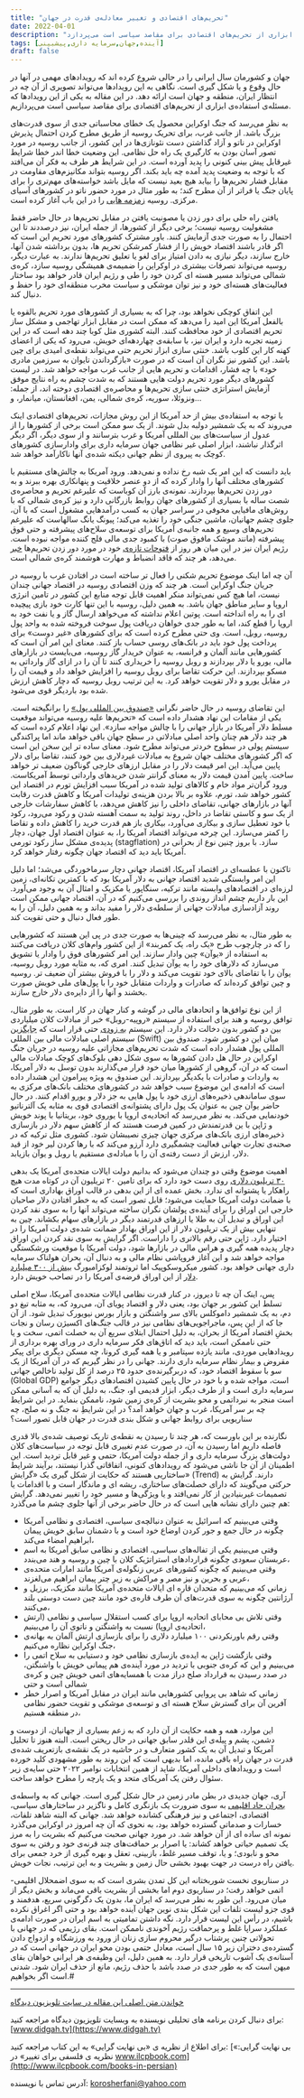 ```yaml
---
title: "تحریم‌‌های اقتصادی و تغییر معادله‌ی قدرت در جهان"
date: 2022-04-01
description: "جهان و کشورمان سال ایرانی را در حالی شروع کرده اند که رویدادهای مهمی در آنها در حال وقوع و یا شکل گیری است. نگاهی به این رویدادها می‌تواند تصویری از آن چه در انتظار ایران، منطقه و جهان است ارائه دهد. این مقاله به یکی از این رویدادها که مسئله‌ی استفاده‌ی ابزاری از تحریم‌‌های اقتصادی برای مقاصد سیاسی است می‌پردازد."
tags: [آینده,جهان,سرمایه داری,پیشبینی]
draft: false
---
```

جهان و کشورمان سال ایرانی را در حالی شروع کرده اند که رویدادهای مهمی در آنها در حال وقوع و یا شکل گیری است. نگاهی به این رویدادها می‌تواند تصویری از آن چه در انتظار ایران، منطقه و جهان است ارائه دهد. در این مقاله به یکی از این رویدادها که مسئله‌ی استفاده‌ی ابزاری از تحریم‌‌های اقتصادی برای مقاصد سیاسی است می‌پردازیم.

به نظر می‌رسد که جنگ اوکراین محصول یک خطای محاسباتی جدی از سوی قدرت‌‌های بزرگ باشد. از جانب غرب، برای تحریک روسیه از طریق مطرح کردن احتمال پذیرش اوکراین در ناتو و آزاد گذاشتن دست نئونازی‌‌ها در این کشور، از جانب روسیه در مورد تصور آسان بودن به کارگیری یک راه حل نظامی. این وضعیت خطا اندر خطا شرایط غیرقابل پیش بینی کنونی را پدید آورده است. در این شرایط هر طرف به فکر آن می‌افتد که با توجه به وضعیت پدید آمده چه باید بکند. اگر روسیه بتواند مکانیزم‌‌های مقاومت در مقابل فشار تحریم‌‌ها را بیابد هیچ بعید نیست که مایل باشد خواسته‌‌های مهم‌تری را برای پایان جنگ یا فراتر از آن مطرح کند؛ به طور مثال در مورد حضور ناتو در کشورهای آسیای مرکزی. روسیه [زمزمه هایی](https://fararu.com/fa/news/541349/%25D8%25B3%25D9%2587-%25D9%2585%25D9%2588%25D8%25B6%25D9%2588%25D8%25B9-%25D9%2585%25D9%2587%25D9%2585-%25DA%25A9%25D9%2587-%25D8%25AA%25D8%25A7%25DA%25A9%25D9%2586%25D9%2588%25D9%2586-%25D9%2585%25D8%25A7%25D9%2586%25D8%25B9-%25D8%25A7%25D8%25B2-%25D8%25A7%25D8%25AD%25DB%258C%25D8%25A7%25DB%258C-%25D8%25A8%25D8%25B1%25D8%25AC%25D8%25A7%25D9%2585-%25D8%25B4%25D8%25AF%25D9%2587-%25DA%2586%25DB%258C%25D8%25B3%25D8%25AA) را در این باب آغاز کرده است.

یافتن راه حلی برای دور زدن یا مصونیت یافتن در مقابل تحریم‌‌ها در حال حاضر فقط مشغولیت روسیه نیست؛ برخی دیگر از کشورها، از جمله ایران، نیز درصددند تا این احتمال را به صورت جدی آزمایش کنند. باور مشترک کشورهای مورد تحریم این است که اگر قادر باشند اقتصاد خویش را از فشار کمرشکن تحریم ها، بدون برداشته شدن آنها، خارج سازند، دیگر نیازی به دادن امتیاز برای لغو یا تعلیق تحریم‌‌ها ندارند. به عبارت دیگر، روسیه می‌تواند تصرفات بیشتری در اوکراین را ضمیمه‌ی همیشگی روسیه سازد، کره‌ی شمالی می‌تواند مسیر هسته ای کردن خود را طی و رژیم ایران قادر خواهد بود ساختار فعالیت‌‌های هسته‌ای خود و نیز توان موشکی و سیاست مخرب منطقه‌ای خود را حفظ  و دنبال کند.

این اتفاق کوچکی نخواهد بود، چرا که به بسیاری از کشورهای مورد تحریم بالقوه یا بالفعل آمریکا این امید را می‌دهد که ممکن است در مقابل ابزار تهاجمی و مشکل ساز تحریم اقتصادی از خود محافظت کنند. البته کشوری مثل کوبا چند دهه است که در این زمینه تجربه دارد و ایران نیز، با سابقه‌ی چهاردهه‌ای خویش، می‌رود که یکی از اعضای کهنه کار این کلوب باشد. خنثی سازی ابزار تحریم حتی می‌تواند نقطه‌ی امیدی برای چین باشد. این کشور نیز نگران آن است که در صورت «بازگرداندن تایوان به سرزمین مادری خود» با چه فشار، اقدامات و تحریم هایی از جانب غرب مواجه خواهد شد. در لیست کشورهای دیگر مورد تحریم دولت هایی هستند که به شدت چشم به راه نتایج موفق آزمایش استراتژی خنثی سازی تحریم‌‌ها و محاصره‌ی اقتصادی دوخته اند، از جمله: ونزوئلا، سوریه، کره‌ی شمالی، یمن، افغانستان، میانمار، و…

با توجه به استفاده‌ی بیش از حد آمریکا از این روش مجازات، تحریم‌‌های اقتصادی اینک می‌روند که به یک شمشیر دولبه بدل شوند. از یک سو ممکن است برخی از کشورها را از عدول از سیاست‌‌های بین المللی آمریکا و غرب بترسانند و از سوی دیگر، اگر دیگر اثرگذار نباشند، ابزار اصلی غیر نظامی جهان سرمایه داری برای وادارسازی کشورهای کوچک به پیروی از نظم جهانی دیکته شده‌ی آنها ناکارآمد خواهد شد.

باید دانست که این امر یک شبه رخ نداده و نمی‌دهد. ورود آمریکا به چالش‌‌های مستقیم با کشورهای مختلف آنها را وادار کرده که از دو عنصر خلاقیت و پنهانکاری بهره ببرند و به دور زدن تحریم‌‌ها بپردازند. نمونه‌ی بارز آن کوباست که علیرغم تحریم و محاصره‌ی شصت ساله با بسیاری از کشورهای جهان روابط بازرگانی دارد و نیز کره‌ی شمالی که با روش‌‌های مافیایی مخوفی در سراسر جهان به کسب درآمدهایی مشغول است که با آن، جلوی چشم جهانیان، ماشین جنگی خود را تغذیه می‌کند؛ پیونگ یانگ سالهاست که علیرغم تحریم‌‌های وسیع و همه جانبه‌ی آمریکا برای توسعه‌ی سلاح‌‌های پیشرفته و حتی فوق پیشرفته (مانند موشک مافوق صوت) با کمبود جدی مالی فلج کننده مواجه نبوده است. رژیم ایران نیز در این میان هر روز از [فتوحات تازه‌ی](https://www.iranintl.com/202203319527) خود در مورد دور زدن تحریم‌‌ها [خبر](https://www.iranintl.com/202203318154) می‌دهد، هر چند که فاقد انضباط و مهارت هوشمند کره‌ی شمالی است.

آن چه اما اینک موضوع تحریم شکنی را فعال تر ساخته است در افتادن غرب با روسیه در جریان جنگ اوکراین است. هر چند که وزن اقتصادی روسیه در اقتصاد جهانی چندان نیست، اما هیچ کس نمی‌تواند منکر اهمیت قابل توجه منابع این کشور در تامین انرژی اروپا و سایر مناطق جهان باشد. به همین دلیل، روسیه با این تنها کارت خود بازی پیچیده ای را به راه انداخته است. پوتین اعلام نداشته که می‌خواهد ارسال گاز و یا نفت خود به اروپا را قطع کند، اما به طور جدی خواهان دریافت پول سوخت فروخته شده به واحد پول روسیه، [روبل](https://www.radiofarda.com/a/germany-says-to-still-pay-for-russian-gas-in-euros-dollars-after-scholz-putin-call/31779243.html)، است. وی حتی مطرح کرده است که برای کشورهای «غیر دوست» برای پرداخت پول خود باید در بانک‌‌های روسی حساب باز کنند. معنای این امر آن است که کشورهایی مانند آلمان و فرانسه، به عنوان خریدار گاز روسیه، می‌بایست در بازارهای مالی، یورو یا دلار بپردازند و روبل روسیه را خریداری کنند تا آن را در ازای گاز وارداتی به مسکو بپردازند. این حرکت تقاضا برای روبل روسیه را افزایش خواهد داد و قیمت آن را در مقابل یورو و دلار تقویت خواهد کرد. به این ترتیب روبل روسیه که دچار کاهش ارزش شده بود باردیگر قوی می‌شود.

این تقاضای روسیه در حال حاضر نگرانی [«صندوق بین المللی پول»](https://www.rt.com/business/553027-russia-sanctions-us-dollar-imf/) را برانگیخته است. یکی از مقامات این نهاد هشدار داده است که «تحریم‌‌ها علیه روسیه می‌تواند موقعیت مسلط دلار آمریکا در بازار جهانی را با چالش مواجه سازد». این نهاد اعلام کرده است که هر چند دلار هم چنان واحد اصلی مبادلاتی در سطح جهان باقی خواهد ماند اما پراکندگی سیستم پولی در سطوح خردتر می‌تواند مطرح شود. معنای ساده تر این سخن این است که اگر کشورهای مختلف جهان شروع به مبادلات غیردلاری بین خود کنند، تقاضا برای دلار پایین می‌آید. این امر قیمت دلار را در مقابل ارزهای خارجی گوناگون ضعیف تر خواهد ساخت. پایین آمدن قیمت دلار به معنای گرانتر شدن خریدهای وارداتی توسط آمریکاست. ورود گران‌تر مواد خام و کالاهای تولید شده در آمریکا سبب افزایش تورم در اقتصاد این کشور خواهد شد، تورم، علاوه بر بالا بردن هزینه‌ی تولیدات آمریکا و کاهش قدرت رقابت آنها در بازارهای جهانی، تقاضای داخلی را نیز کاهش می‌دهد، با کاهش سفارشات خارجی از یک سو و کاستی تقاضا در داخل، روند تولید به سمت آهسته شدن و رکود می‌رود، رکود با خود تعطیل سازی و بیکاری می‌آورد، بیکاری باز هم قدرت خرید را کاهش داده و تقاضا را کمتر می‌سازد. این چرخه می‌تواند اقتصاد آمریکا را، به عنوان اقتصاد اول جهان، دچار پدیده‌ی مشکل ساز رکود تورمی (stagflation) سازد. با بروز چنین نوع از بحرانی در آمریکا باید دید که اقتصاد جهان چگونه رفتار خواهد کرد.

تاکنون با عطسه‌ای در اقتصاد آمریکا، اقتصاد جهانی دچار سرماخوردگی می‌شد؛ اما دلیل این امر وابستگی شدید اقتصاد جهانی به دلار آمریکا بود که با کمترین تکانه‌ای، زمین لرزه‌ای در اقتصادهای وابسته مانند ترکیه، سنگاپور یا مکزیک و امثال آن به وجود می‌آورد. این بار داریم چشم انداز روندی را بررسی می‌کنیم که در آن، اقتصاد جهانی ممکن است روند آزادسازی مبادلات جهانی از سلطه‌ی دلار را مفید بداند و به همین دلیل، آن را به طور فعال دنبال و حتی تقویت کند.

به طور مثال، به نظر می‌رسد که چینی‌‌ها به صورت جدی در پی این هستند که کشورهایی را که در چارچوب طرح «یک راه، یک کمربند» از این کشور وام‌‌های کلان دریافت می‌کنند به استفاده از «یوآن» چین وادار سازند. این امر کشورهای فوق را وادار یا تشویق می‌سازد که دلارهای خود را به یوآن تبدیل کنند. امری که، به مثابه مورد روبل روسیه، یوآن را با تقاضای بالای خود تقویت می‌کند و دلار را با فروش بیشتر آن ضعیف تر. روسیه و چین توافق کرده‌اند که صادرات و واردات متقابل خود را با پول‌‌های ملی خویش صورت بخشند و آنها را از دایره‌ی دلار خارج سازند.

از این نوع توافق‌‌ها و اتحادهای مالی در گوشه و کنار جهان در کار است. به طور مثال، توافق روسیه و هند برای استفاده از سیستم «روپیه-روبل» خبر از مبادلات کلان میلیاردی بین دو کشور بدون دخالت دلار دارد. این سیستم [به زودی](https://economictimes.indiatimes.com/news/economy/policy/a-new-indo-russian-transaction-platform-may-be-up-this-week/articleshow/90551703.cms) حتی قرار است که [جایگزین](https://www.voltairenet.org/article216319.html) سیستم اصلی مبادلات مالی بین المللی (Swift) میان این دو کشور شود. صندوق بین المللی پول هشدار داده است که شدت تحریم‌‌های مجازاتی علیه روسیه در جریان جنگ اوکراین در حال هل دادن کشورها به سوی شکل دهی بلوک‌‌های کوچک مبادلات مالی است که در آن، گروهی از کشورها میان خود قرار می‌گذارند بدون توسل به دلار آمریکا، به واردات و صادرات با یکدیگر بپردازند. این صندوق به ویژه پیرامون این هشدار داده است که ادامه‌ی این موضوع سبب خواهد شد در کشورهای مختلف بانک‌‌های مرکزی به سوی ساماندهی ذخیره‌‌های ارزی خود با پول هایی به جز دلار و یورو اقدام کنند. در حال حاضر یوآن چین به عنوان یک پول دارای پشتوانه‌ی اقتصادی قوی به مثابه یک آلترناتیو خودنمایی می‌کند. به نظر می‌رسد که اتحادیه‌ی اروپا با یوروی خود، بریتانیا با پوند خویش و ژاپن با ین قدرتمندش در کمین فرصت هستند که از کاهش سهم دلار در بازسازی ذخیره‌‌های ارزی بانک‌‌های مرکزی جهان چیزی نصیبشان شود. کشوری مثل ترکیه که در صحنه‌ی تجارت جهانی فعالیت چشمگیری دارد آرزو می‌کند که با رها کردن لیر خود از قید دلار، ارزش از دست رفته‌ی آن را با مبادله‌ی مستقیم یا روبل و یوآن بازیابد.

اهمیت موضوع وقتی دو چندان می‌شود که بدانیم دولت ایالات متحده‌ی آمریکا یک بدهی [۳۰ تریلیون دلاری](https://www.pgpf.org/infographic/the-national-debt-is-now-more-than-30-trillion-what-does-that-mean) روی دست خود دارد که برای تامین ۲۰ تریلیون آن در کوتاه مدت هیچ راهکار یا پشتوانه ای ندارد. بخش عمده ای از این بدهی در قالب اوراق بهاداری است که با ضمانت دولت آمریکا  حمایت می‌شود؛ قابل تصور است که به خطر افتادن دلار صاحبان خارجی این اوراق را برای آینده‌ی پولشان نگران ساخته می‌تواند آنها را به سوی نقد کردن این اوراق و تبدیل آن به طلا یا ارزهای قدرتمند دیگر در بازارهای سهام بکشاند. چین به تنهایی بیش از یک تریلیون دلار از این اوراق بهادار ضمانت شده‌ی دولت آمریکا را در اختیار دارد. ژاپن حتی رقم بالاتری را داراست. اگر گرایش به سوی نقد کردن این اوراق دچار پدیده همه گیری و هراس مالی در بازارها شود، دولت آمریکا با موقعیت ورشکستگی مواجه خواهد شد و این آغاز فروپاشی نظام مالی و به دنبال آن، بحران هولناک سرمایه داری جهانی خواهد بود. کشور میکروسکوپیک اما ثروتمند لوکزامبورگ [بیش از ۳۰۰ میلیارد دلار](https://www.investopedia.com/articles/markets-economy/090616/5-countries-own-most-us-debt.asp) از این اوراق قرضه‌ی آمریکا را در تصاحب خویش دارد.

پس، اینک آن چه تا دیروز، در کنار قدرت نظامی ایالات متحده‌ی آمریکا، سلاح اصلی تسلط این کشور بر جهان بود، یعنی دلار و اقتصاد پویای آن، می‌رود که، به مثابه تیغ دو دم، به یک شمشیر داموکلس بالای سر واشنگتن و بازار بورس نیویورک تبدیل شود. از آن جا که از این پس، ماجراجویی‌‌های نظامی نیز در قالب جنگ‌‌های اکسیژن رسان و نجات بخشِ اقتصاد آمریکا از بحران، به دلیل احتمال ابتلای سریع آن به خصلت اتمی، سخت و یا حتی ناممکن است، باید دید که اتاق‌‌های فکر سرمایه داری در ورای بهره برداری از رویدادهایی موردی، مانند یازده سپتامبر و یا همه گیری کرونا، چه مسکن دیگری برای پیکر مقروض و بیمار نظام سرمایه داری دارند. 
جهانی را در نظر گیریم که در آن آمریکا از یک سو با سقوط اقتصاد خود، که دربرگیرنده‌ی حدود ۲۵ درصد از کل تولید ناخالص جهانی (Global GDP) است، مواجه شده و با خود در حال پایین کشیدن اقتصادهای دیگر جوامع سرمایه داری است و از طرف دیگر، ابزار قدیمی او، جنگ، به دلیل آن که به آسانی ممکن است منجر به نبرداتمی و محو بشریت از کره‌ی زمین شود، ناممکن بنماید. در این شرایط چه بر سر آمریکا، غرب و جهان خواهد آمد؟ در این شرایطِ نه جنگ و نه صلح، چه سناریویی برای روابط جهانی و شکل بندی قدرت در جهان قابل تصور است؟

نگارنده بر این باورست که، هر چند تا رسیدن به نقطه‌ی تاریک توصیف شده‌ی بالا قدری فاصله داریم اما رسیدن به آن، در صورت عدم تغییری قابل توجه در سیاست‌‌های کلان دولت‌‌های بزرگ سرمایه داری و از جمله دولت آمریکا، حتمی و غیر قابل تردید است. این اطمینان از آن جا ناشی می‌شود که رویدادهای کنونی، اتفاقاتی گذرا نیستند، برآیند شرایط ساختاریی هستند که حکایت از شکل گیری یک «گرایش» (Trend) دارند. گرایش به حرکتی می‌گویند که دارای خصلت‌‌های ساختاری، ریشه ای و ماندگار است و با اقدامات یا تصمیمات غیربنیادین از کار نمی‌افتد و یا ویژگی‌‌ها و مسیر خود را تغییر نمی‌دهد. گرایش هم چنین دارای نشانه هایی است که در حال حاضر برخی از آنها جلوی چشم ما می‌گذرد:

* وقتی می‌بینیم که اسرائیل به عنوان دنبالچه‌ی سیاسی، اقتصادی و نظامی آمریکا چگونه در حال جمع و جور کردن اوضاع خود است و با دشمنان سابق خویش پیمان ابراهیم امضاء می‌کند، 
* وقتی می‌بینیم یکی از تفاله‌‌های سیاسی، اقتصادی و نظامی سابق آمریکا به اسم عربستان سعودی چگونه قراردادهای استراتژیک کلان با چین و روسیه و هند می‌بندد،
* وقتی می‌بینیم که چگونه کشورهای عربی زنگوله‌ی آمریکا مانند امارات متحده‌ی عربی و بحرین و نیز مصر و مراکش به زیر چتر پیمان ابراهیم می‌لغزند، 
* زمانی که می‌بینیم که متحدان قاره ای ایالات متحده‌ی آمریکا مانند مکزیک، برزیل و آرژانتین چگونه به سوی قدرت‌‌های آن طرف قاره‌ی خود مانند چین دست دوستی بلند می‌کنند، 
* وقتی تلاش بی محابای اتحادیه اروپا برای کسب استقلال سیاسی و نظامی (ارتش اتحادیه‌ی اروپا)  نسبت به واشنگتن و ناتوی آن را می‌بینیم، 
* وقتی رقم باورنکردنی ۱۰۰ میلیارد دلاری را برای بازسازی ارتش آلمان به بهانه‌ی جنگ اوکراین نظاره می‌کنیم، 
* وقتی بازگشت ژاپن به ایده‌ی بازسازی نظامی خود و دستیابی به سلاح اتمی را می‌بینیم و این که کره‌ی جنوبی با تردید در مورد آینده‌ی هم پیمانی خویش با واشنگتن، در صدد رسیدن به قرارداد صلح دراز مدت با همسایه‌‌های اتمی خویش چین و کره‌ی شمالی است و حتی 
* زمانی که شاهد بی پروایی کشورهایی مانند ایران در مقابل آمریکا و اصرار خطر آفرین آن برای گسترش سلاح هسته ای و توسعه‌ی موشکی و تقویت حضور نظامی در منطقه هستیم،

این موارد، همه و همه حکایت از آن دارد که به زعم بسیاری از جهانیان، از دوست و دشمن، پشم و پیله‌ی این قلدر سابق جهانی در حال ریختن است. البته هنوز تا تحلیل آمریکا و تبدیل آن به یک کشور متعارف و در حاشیه در یک نقشه‌ی بازتعریف شده‌ی قدرت در جهان راه باقی مانده، اما بدیهی است که این روند به طور مشهودی کلید خورده است و رویدادهای داخلی آمریکا، شاید از همین انتخابات نوامبر ۲۰۲۲ حتی سایه‌ی زیر سئوال رفتن یک آمریکای متحد و یک پارچه را مطرح خواهد ساخت.

آری، جهان جدیدی در بطن مادر زمین در حال شکل گیری است. جهانی که به واسطه‌ی [بحران حاد اقلیمی](https://www.bbc.com/persian/world-60920458) به سوی ضرورت یک بازنگری کامل و ناگزیر در ساختارهای سیاسی، اقتصادی، اجتماعی و نیز فرهنگی کشانده خواهد شد. جهانی که البته شاهد تلفات، خسارات و صدماتی گسترده خواهد بود، به نحوی که آن چه امروز در اوکراین می‌گذرد نمونه ای ساده ای از آن خواهد شد. در مورد جهانی صحبت می‌کنیم که بشریت را به مرز یک تصمیم حیاتی خواهد کشاند: یا اصرار بر حماقت‌‌های چند قرنه‌ی خود و رفتن به سوی محو و نابودی؛  و یا، توقف مسیر غلط، بازبینی، تعقل و بهره گیری از خرد جمعی برای یافتن راه درست در جهت بهبود بخشی حال زمین و بشریت و به این ترتیب، نجات خویش.

در سناریوی نخست شوربختانه این کل تمدن بشری است که به سوی اضمحلال اقلیمی-اتمی خواهد رفت؛ در سناریوی دوم اما بخشی از بشریت باقی می‌ماند و بخش دیگر از میان می‌رود. این طور به نظر می‌رسد که ایران ما،  بدون یک دگرگونی سریع، هدفمند و قوی جزو لیست تلفات این شکل بندی نوین جهان آینده خواهد بود و حتی اگر اغراق نکرده باشیم، در رأس این لیست قرار دارد. نگه داشتن تمامیتی به اسم ایران در صورت ادامه‌ی عملکرد سراپا غلط و پرحماقت رژیم آخوندی ناممکن است. بقای رژیمی که در جهانی با تحولاتی چنین پرشتاب درگیر محروم سازی زنان از ورود به ورزشگاه و ازدواج دادن گسترده‌ی دختران زیر ۱۵ سال است، معادل حتمی بودن محو ایران در جهانی است که در آستانه‌ی یک آشوب تاریخی قرار دارد. به همین دلیل، این وظیفه‌ی هر ایرانی خواهان بقای میهن است که به طور جدی در صدد باشد با حذف رژیم، مانع از حذف ایران شود. شدنی است اگر بخواهیم.#

---
[خواندن متن اصلی این مقاله در سایت تلویزیون دیدگاه](https://www.didgah.tv/%e2%81%a8%d8%aa%d8%ad%d8%b1%db%8c%d9%85-%d9%87%d8%a7%db%8c-%d8%a7%d9%82%d8%aa%d8%b5%d8%a7%d8%af%db%8c-%d9%88-%d8%aa%d8%ba%db%8c%db%8c%d8%b1-%d9%85%d8%b9%d8%a7%d8%af%d9%84%d9%87-%db%8c-%d9%82/)

برای دنبال کردن برنامه های تحلیلی نویسنده به وبسایت تلویزیون دیدگاه مراجعه کنید: [www.didgah.tv](https://www.didgah.tv)

برای اطلاع از نظریه ی «بی نهایت گرایی» به این کتاب مراجعه کنید: 
[«بی نهایت گرایی: نظریه ی فلسفی برای تغییر» در www.ilcpbook.com](http://www.ilcpbook.com/books-in-persian)

آدرس تماس با نویسنده: korosherfani@yahoo.com
